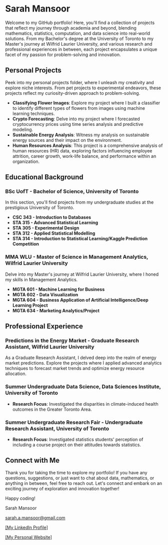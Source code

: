 # Sarah Mansoor

Welcome to my GitHub portfolio! Here, you'll find a collection of projects that reflect my journey through academia and beyond, blending mathematics, statistics, computation, and data science into real-world solutions. From my Bachelor's degree at the University of Toronto to my Master's journey at Wilfrid Laurier University, and various research and professional experiences in between, each project encapsulates a unique facet of my passion for problem-solving and innovation.

## Personal Projects
Peek into my personal projects folder, where I unleash my creativity and explore niche interests. From pet projects to experimental endeavors, these projects reflect my curiosity-driven approach to problem-solving.

- **Classifying Flower Images**: Explore my project where I built a classifier to identify different types of flowers from images using machine learning techniques.
- **Crypto Forecasting**: Delve into my project where I forecasted cryptocurrency prices using time series analysis and predictive modeling.
- **Sustainable Energy Analysis**: Witness my analysis on sustainable energy sources and their impact on the environment.
- **Human Resources Analysis**: This project is a comprehensive analysis of human resources (HR) data, exploring factors influencing employee attrition, career growth, work-life balance, and performance within an organization.

## Educational Background

### BSc UofT - Bachelor of Science, University of Toronto
In this section, you'll find projects from my undergraduate studies at the prestigious University of Toronto.

- **CSC 343 - Introduction to Databases**
- **STA 315 - Advanced Statistical Learning**
- **STA 305 - Experimental Design**
- **STA 312 - Applied Statistical Modelling**
- **STA 314 - Introduction to Statistical Learning/Kaggle Prediction Competition**

### MMA WLU - Master of Science in Management Analytics, Wilfrid Laurier University
Delve into my Master's journey at Wilfrid Laurier University, where I honed my skills in Management Analytics.

- **MGTA 601 - Machine Learning for Business**
- **MGTA 602 - Data Visualization**
- **MGTA 604 - Business Application of Artificial Intelligence/Deep Learning Project**
- **MGTA 634 - Marketing Analytics/Project**

## Professional Experience

### Predictions in the Energy Market - Graduate Research Assistant, Wilfrid Laurier University
As a Graduate Research Assistant, I delved deep into the realm of energy market predictions. Explore the projects where I applied advanced analytics techniques to forecast market trends and optimize energy resource allocation.

### Summer Undergraduate Data Science, Data Sciences Institute, University of Toronto
- **Research Focus**: Investigated the disparities in climate-induced health outcomes in the Greater Toronto Area.

### Summer Undergraduate Research Fair - Undergraduate Research Assistant, University of Toronto
- **Research Focus**: Investigated statistics students' perception of including a course project on their attitudes towards statistics.

## Connect with Me
Thank you for taking the time to explore my portfolio! If you have any questions, suggestions, or just want to chat about data, mathematics, or anything in between, feel free to reach out. Let's connect and embark on an exciting journey of exploration and innovation together!

Happy coding!

Sarah Mansoor

sarah.a.mansoor@gmail.com

[[My LinkedIn Profile]](https://www.linkedin.com/in/sarahmansoor/)

[[My Personal Website]](https://sarahamansoor.wixsite.com/website)
